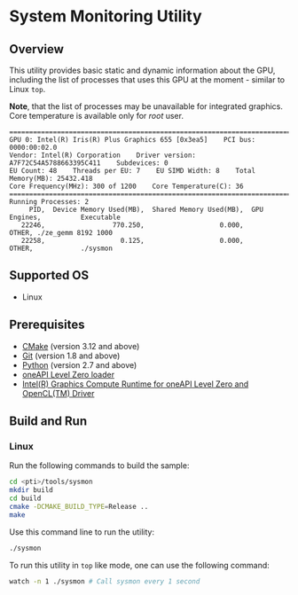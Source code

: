 # System Monitoring Utility
## Overview
This utility provides basic static and dynamic information about the GPU, including the list of processes that uses this GPU at the moment - similar to Linux `top`.

**Note**, that the list of processes may be unavailable for integrated graphics. Core temperature is available only for *root* user.
```
====================================================================================================
GPU 0: Intel(R) Iris(R) Plus Graphics 655 [0x3ea5]    PCI bus: 0000:00:02.0
Vendor: Intel(R) Corporation    Driver version: A7F72C54A5788663395C411    Subdevices: 0
EU Count: 48    Threads per EU: 7    EU SIMD Width: 8    Total Memory(MB): 25432.418
Core Frequency(MHz): 300 of 1200    Core Temperature(C): 36
====================================================================================================
Running Processes: 2
     PID,  Device Memory Used(MB),  Shared Memory Used(MB),  GPU Engines,          Executable
   22246,                 770.250,                   0.000,        OTHER, ./ze_gemm 8192 1000
   22258,                   0.125,                   0.000,        OTHER,            ./sysmon
```
## Supported OS
- Linux

## Prerequisites
- [CMake](https://cmake.org/) (version 3.12 and above)
- [Git](https://git-scm.com/) (version 1.8 and above)
- [Python](https://www.python.org/) (version 2.7 and above)
- [oneAPI Level Zero loader](https://github.com/oneapi-src/level-zero)
- [Intel(R) Graphics Compute Runtime for oneAPI Level Zero and OpenCL(TM) Driver](https://github.com/intel/compute-runtime)

## Build and Run
### Linux
Run the following commands to build the sample:
```sh
cd <pti>/tools/sysmon
mkdir build
cd build
cmake -DCMAKE_BUILD_TYPE=Release ..
make
```
Use this command line to run the utility:
```sh
./sysmon
```
To run this utility in `top` like mode, one can use the following command:
```sh
watch -n 1 ./sysmon # Call sysmon every 1 second
```